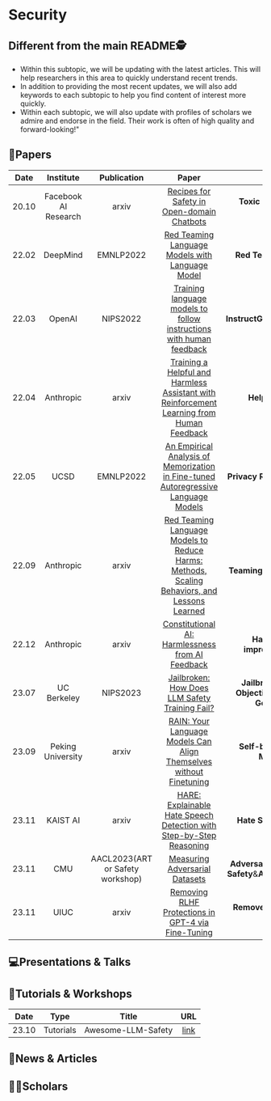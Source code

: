 # Security

## Different from the main README🕵️

- Within this subtopic, we will be updating with the latest articles. This will help researchers in this area to quickly understand recent trends.
- In addition to providing the most recent updates, we will also add keywords to each subtopic to help you find content of interest more quickly.
- Within each subtopic, we will also update with profiles of scholars we admire and endorse in the field. Their work is often of high quality and forward-looking!"

## 📑Papers

| Date  |        Institute        |           Publication            |                                                                                            Paper                                                                                            |                               Keywords                               |
|:-----:|:-----------------------:|:--------------------------------:|:-------------------------------------------------------------------------------------------------------------------------------------------------------------------------------------------:|:--------------------------------------------------------------------:|
| 20.10 |  Facebook AI Research   |              arxiv               |                                                       [Recipes for Safety in Open-domain Chatbots](https://arxiv.org/abs/2010.07079)                                                        |                  **Toxic Behavior**&**Open-domain**                  |
| 22.02 |        DeepMind         |            EMNLP2022             |                                              [Red Teaming Language Models with Language Model](https://aclanthology.org/2022.emnlp-main.225/)                                               |                    **Red Teaming**&**Harm Test**                     |
| 22.03 |         OpenAI          |             NIPS2022             | [Training language models to follow instructions with human feedback](https://proceedings.neurips.cc/paper_files/paper/2022/hash/b1efde53be364a73914f58805a001731-Abstract-Conference.html) |                **InstructGPT**&**RLHF**&**Harmless**                 |
| 22.04 |        Anthropic        |              arxiv               |                                [Training a Helpful and Harmless Assistant with Reinforcement Learning from Human Feedback](https://arxiv.org/abs/2204.05862)                                |                       **Helpful**&**Harmless**                       |
| 22.05 |          UCSD           |            EMNLP2022             |                             [An Empirical Analysis of Memorization in Fine-tuned Autoregressive Language Models](https://aclanthology.org/2022.emnlp-main.119/)                             |                  **Privacy Risks**&**Memorization**                  |
| 22.09 |        Anthropic        |              arxiv               |                              [Red Teaming Language Models to Reduce Harms: Methods, Scaling Behaviors, and Lessons Learned](https://arxiv.org/abs/2209.07858)                               |               **Red Teaming**&**Harmless**&**Helpful**               |
| 22.12 |        Anthropic        |              arxiv               |                                                    [Constitutional AI: Harmlessness from AI Feedback](https://arxiv.org/abs/2212.08073)                                                     |             **Harmless**&**Self-improvement**&**RLAIF**              |
| 23.07 |       UC Berkeley       |             NIPS2023             |                                                     [Jailbroken: How Does LLM Safety Training Fail?](https://arxiv.org/abs/2307.02483)                                                      | **Jailbreak**&**Competing Objectives**&**Mismatched Generalization** |
| 23.09 |    Peking University    |              arxiv               |                                           [RAIN: Your Language Models Can Align Themselves without Finetuning](https://arxiv.org/abs/2309.07124)                                            |               **Self-boosting**&**Rewind Mechanisms**                |
| 23.11 |        KAIST AI         |              arxiv               |                                           [HARE: Explainable Hate Speech Detection with Step-by-Step Reasoning](https://arxiv.org/abs/2311.00321)                                           |                    **Hate Speech**&**Detection**                     |
| 23.11 |           CMU           | AACL2023(ART or Safety workshop) |                                                             [Measuring Adversarial Datasets](https://arxiv.org/abs/2311.03566)                                                              |  **Adversarial Robustness**&**AI Safety**&**Adversarial Datasets**   |
| 23.11 |          UIUC           |              arxiv               |                                                   [Removing RLHF Protections in GPT-4 via Fine-Tuning](https://arxiv.org/abs/2311.05553)                                                    |                **Remove Protection**&**Fine-Tuning**                 |



## 💻Presentations & Talks


## 📖Tutorials & Workshops

| Date  |   Type    |       Title        |                         URL                          |
|:-----:|:---------:|:------------------:|:----------------------------------------------------:|
| 23.10 | Tutorials | Awesome-LLM-Safety | [link](https://github.com/ydyjya/Awesome-LLM-Safety) |

## 📰News & Articles

## 🧑‍🏫Scholars

